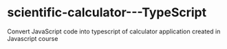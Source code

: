 # scientific-calculator---TypeScript
Convert JavaScript code into typescript of calculator application created in Javascript course
